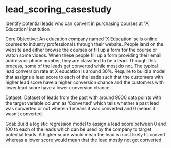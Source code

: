 # lead_scoring_casestudy
Identify potential leads who can convert in purchasing courses at 'X Education' institution

Core Objective:
An education company named ‘X Education’ sells online courses to industry professionals through their website.
People land on the website and either browse the courses or fill up a form for the course or watch some videos.
When these people fill up a form providing their email address or phone number, they are classified to be a lead.
Through this process, some of the leads get converted while most do not. The typical lead conversion rate at X education is around 30%.
Require to build a model that assigns a lead score to each of the leads such that the customers with higher lead score have a higher conversion chance and the customers with lower lead score have a lower conversion chance

Dataset:
Dataset of leads from the past with around 9000 data points with the target variable column as ‘Converted’ which tells whether a past lead was converted or not wherein 1 means it was converted and 0 means it wasn’t converted.

Goal:
Build a logistic regression model to assign a lead score between 0 and 100 to each of the leads which can be used by the company to target potential leads. 
A higher score would mean the lead is most likely to convert whereas a lower score would mean that the lead mostly not get converted.
